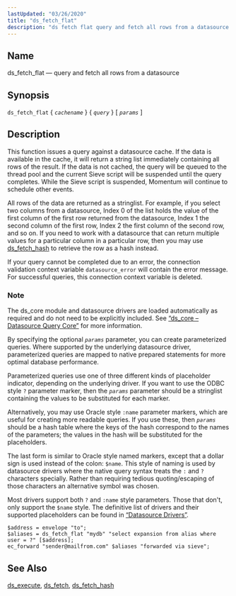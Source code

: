 ```yaml
---
lastUpdated: "03/26/2020"
title: "ds_fetch_flat"
description: "ds fetch flat query and fetch all rows from a datasource ds fetch flat cachename query params This function issues a query against a datasource cache If the data is available in the cache it will return a string list immediately containing all rows of the result If the data..."
---
```


<a name="sieve.ref.ds_fetch_flat"></a> 
## Name

ds_fetch_flat — query and fetch all rows from a datasource

## Synopsis

`ds_fetch_flat` { *`cachename`* } { *`query`* } [ *`params`* ]

<a name="idp29065168"></a> 
## Description

This function issues a query against a datasource cache. If the data is available in the cache, it will return a string list immediately containing all rows of the result. If the data is not cached, the query will be queued to the thread pool and the current Sieve script will be suspended until the query completes. While the Sieve script is suspended, Momentum will continue to schedule other events.

All rows of the data are returned as a stringlist. For example, if you select two columns from a datasource, Index 0 of the list holds the value of the first column of the first row returned from the datasource, Index 1 the second column of the first row, Index 2 the first column of the second row, and so on. If you need to work with a datasource that can return multiple values for a particular column in a particular row, then you may use [ds_fetch_hash](/momentum/3/3-reference/sieve-ref-ds-fetch-hash) to retrieve the row as a hash instead.

If your query cannot be completed due to an error, the connection validation context variable `datasource_error` will contain the error message. For successful queries, this connection context variable is deleted.

### Note

The ds_core module and datasource drivers are loaded automatically as required and do not need to be explicitly included. See [“ds_core – Datasource Query Core”](/momentum/3/3-reference/3-reference-modules-ds-core) for more information.

By specifying the optional *`params`* parameter, you can create parameterized queries. Where supported by the underlying datasource driver, parameterized queries are mapped to native prepared statements for more optimal database performance.

Parameterized queries use one of three different kinds of placeholder indicator, depending on the underlying driver. If you want to use the ODBC style `?` parameter marker, then the *`params`* parameter should be a stringlist containing the values to be substituted for each marker.

Alternatively, you may use Oracle style `:name` parameter markers, which are useful for creating more readable queries. If you use these, then *`params`* should be a hash table where the keys of the hash correspond to the names of the parameters; the values in the hash will be substituted for the placeholders.

The last form is similar to Oracle style named markers, except that a dollar sign is used instead of the colon: `$name`. This style of naming is used by datasource drivers where the native query syntax treats the `:` and `?` characters specially. Rather than requiring tedious quoting/escaping of those characters an alternative symbol was chosen.

Most drivers support both `?` and `:name` style parameters. Those that don't, only support the `$name` style. The definitive list of drivers and their supported placeholders can be found in [“Datasource Drivers”](/momentum/3/3-reference/3-reference-modules-ds-core#modules.ds_core.drivers).

<a name="example.ds_fetch_flat"></a> 


```
$address = envelope "to";
$aliases = ds_fetch_flat "mydb" "select expansion from alias where user = ?" [$address];
ec_forward "sender@mailfrom.com" $aliases "forwarded via sieve";
```

<a name="idp29085728"></a> 
## See Also

[ds_execute](/momentum/3/3-reference/sieve-ref-ds-execute), [ds_fetch](/momentum/3/3-reference/sieve-ref-ds-fetch), [ds_fetch_hash](/momentum/3/3-reference/sieve-ref-ds-fetch-hash)